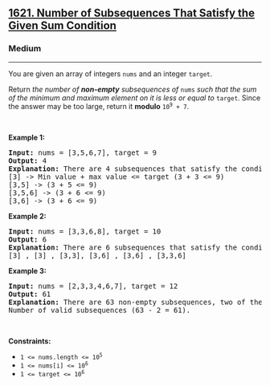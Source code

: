 <h2><a href="https://leetcode.com/problems/number-of-subsequences-that-satisfy-the-given-sum-condition">1621. Number of Subsequences That Satisfy the Given Sum Condition</a></h2><h3>Medium</h3><hr><p>You are given an array of integers <code>nums</code> and an integer <code>target</code>.</p>

<p>Return <em>the number of <strong>non-empty</strong> subsequences of </em><code>nums</code><em> such that the sum of the minimum and maximum element on it is less or equal to </em><code>target</code>. Since the answer may be too large, return it <strong>modulo</strong> <code>10<sup>9</sup> + 7</code>.</p>

<p>&nbsp;</p>
<p><strong class="example">Example 1:</strong></p>

<pre>
<strong>Input:</strong> nums = [3,5,6,7], target = 9
<strong>Output:</strong> 4
<strong>Explanation:</strong> There are 4 subsequences that satisfy the condition.
[3] -&gt; Min value + max value &lt;= target (3 + 3 &lt;= 9)
[3,5] -&gt; (3 + 5 &lt;= 9)
[3,5,6] -&gt; (3 + 6 &lt;= 9)
[3,6] -&gt; (3 + 6 &lt;= 9)
</pre>

<p><strong class="example">Example 2:</strong></p>

<pre>
<strong>Input:</strong> nums = [3,3,6,8], target = 10
<strong>Output:</strong> 6
<strong>Explanation:</strong> There are 6 subsequences that satisfy the condition. (nums can have repeated numbers).
[3] , [3] , [3,3], [3,6] , [3,6] , [3,3,6]
</pre>

<p><strong class="example">Example 3:</strong></p>

<pre>
<strong>Input:</strong> nums = [2,3,3,4,6,7], target = 12
<strong>Output:</strong> 61
<strong>Explanation:</strong> There are 63 non-empty subsequences, two of them do not satisfy the condition ([6,7], [7]).
Number of valid subsequences (63 - 2 = 61).
</pre>

<p>&nbsp;</p>
<p><strong>Constraints:</strong></p>

<ul>
	<li><code>1 &lt;= nums.length &lt;= 10<sup>5</sup></code></li>
	<li><code>1 &lt;= nums[i] &lt;= 10<sup>6</sup></code></li>
	<li><code>1 &lt;= target &lt;= 10<sup>6</sup></code></li>
</ul>
